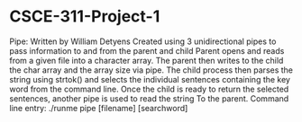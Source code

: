 # CSCE-311-Project-1
Pipe: Written by William Detyens
Created using 3 unidirectional pipes to pass information to and from the parent and child
Parent opens and reads from a given file into a character array. The parent then writes to the 
child the char array and the array size via pipe. The child process then parses the string using
strtok() and selects the individual sentences containing the key word from the command line. 
Once the child is ready to return the selected sentences, another pipe is used to read the string 
To the parent. 
Command line entry: ./runme pipe [filename] [searchword]
